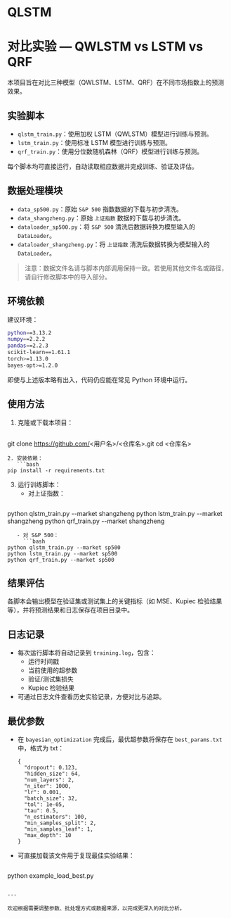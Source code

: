 # QLSTM
# 对比实验 — QWLSTM vs LSTM vs QRF

本项目旨在对比三种模型（QWLSTM、LSTM、QRF）在不同市场指数上的预测效果。

## 实验脚本

- `qlstm_train.py`：使用加权 LSTM（QWLSTM）模型进行训练与预测。
- `lstm_train.py`：使用标准 LSTM 模型进行训练与预测。
- `qrf_train.py`：使用分位数随机森林（QRF）模型进行训练与预测。

每个脚本均可直接运行，自动读取相应数据并完成训练、验证及评估。

## 数据处理模块

- `data_sp500.py`：原始 `S&P 500` 指数数据的下载与初步清洗。
- `data_shangzheng.py`：原始 `上证指数` 数据的下载与初步清洗。
- `dataloader_sp500.py`：将 `S&P 500` 清洗后数据转换为模型输入的 `DataLoader`。
- `dataloader_shangzheng.py`：将 `上证指数` 清洗后数据转换为模型输入的 `DataLoader`。

> 注意：数据文件名请与脚本内部调用保持一致。若使用其他文件名或路径，请自行修改脚本中的导入部分。

## 环境依赖

建议环境：

```bash
python==3.13.2
numpy==2.2.2
pandas==2.2.3
scikit-learn==1.61.1
torch>=1.13.0
bayes-opt>=1.2.0
```  
即使与上述版本略有出入，代码仍应能在常见 Python 环境中运行。

## 使用方法

1. 克隆或下载本项目：
   ```bash
git clone https://github.com/<用户名>/<仓库名>.git
cd <仓库名>
```
2. 安装依赖：
   ```bash
pip install -r requirements.txt
```
3. 运行训练脚本：
   - 对上证指数：
     ```bash
python qlstm_train.py --market shangzheng
python lstm_train.py --market shangzheng
python qrf_train.py --market shangzheng
```
   - 对 S&P 500：
     ```bash
python qlstm_train.py --market sp500
python lstm_train.py --market sp500
python qrf_train.py --market sp500
```

## 结果评估

各脚本会输出模型在验证集或测试集上的关键指标（如 MSE、Kupiec 检验结果等），并将预测结果和日志保存在项目目录中。

## 日志记录

- 每次运行脚本将自动记录到 `training.log`，包含：
  - 运行时间戳
  - 当前使用的超参数
  - 验证/测试集损失
  - Kupiec 检验结果
- 可通过日志文件查看历史实验记录，方便对比与追踪。

## 最优参数

- 在 `bayesian_optimization` 完成后，最优超参数将保存在 `best_params.txt` 中，格式为 txt：
  ```txt例如
  {
    "dropout": 0.123,
    "hidden_size": 64,
    "num_layers": 2,
    "n_iter": 1000,
    "lr": 0.001,
    "batch_size": 32,
    "tol": 1e-05,
    "tau": 0.5,
    "n_estimators": 100,
    "min_samples_split": 2,
    "min_samples_leaf": 1,
    "max_depth": 10
  }
  ```
- 可直接加载该文件用于复现最佳实验结果：
  ```bash
python example_load_best.py
```

---

欢迎根据需要调整参数、批处理方式或数据来源，以完成更深入的对比分析。


